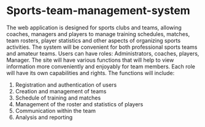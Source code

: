 # Sports-team-management-system

  The web application is designed for sports clubs and teams, allowing coaches, managers and players to manage training schedules, matches, team rosters, player statistics and other aspects of organizing sports activities. The system will be convenient for both professional sports teams and amateur teams.
Users can have roles: Administrators, coaches, players, Manager.
The site will have various functions that will help to view information more conveniently and enjoyably for team members. Each role will have its own capabilities and rights.
The functions will include:
  1) Registration and authentication of users
  2) Creation and management of teams
  3) Schedule of training and matches
  4) Management of the roster and statistics of players
  5) Communication within the team
  6) Analysis and reporting